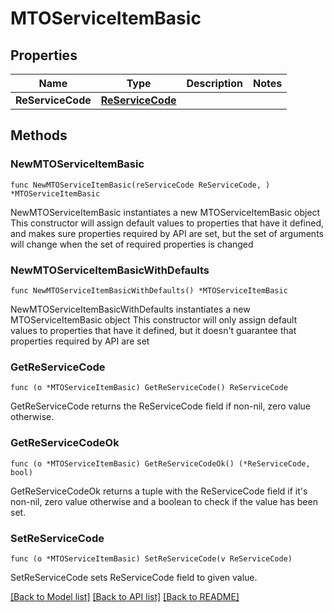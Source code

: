 # MTOServiceItemBasic

## Properties

Name | Type | Description | Notes
------------ | ------------- | ------------- | -------------
**ReServiceCode** | [**ReServiceCode**](ReServiceCode.md) |  | 

## Methods

### NewMTOServiceItemBasic

`func NewMTOServiceItemBasic(reServiceCode ReServiceCode, ) *MTOServiceItemBasic`

NewMTOServiceItemBasic instantiates a new MTOServiceItemBasic object
This constructor will assign default values to properties that have it defined,
and makes sure properties required by API are set, but the set of arguments
will change when the set of required properties is changed

### NewMTOServiceItemBasicWithDefaults

`func NewMTOServiceItemBasicWithDefaults() *MTOServiceItemBasic`

NewMTOServiceItemBasicWithDefaults instantiates a new MTOServiceItemBasic object
This constructor will only assign default values to properties that have it defined,
but it doesn't guarantee that properties required by API are set

### GetReServiceCode

`func (o *MTOServiceItemBasic) GetReServiceCode() ReServiceCode`

GetReServiceCode returns the ReServiceCode field if non-nil, zero value otherwise.

### GetReServiceCodeOk

`func (o *MTOServiceItemBasic) GetReServiceCodeOk() (*ReServiceCode, bool)`

GetReServiceCodeOk returns a tuple with the ReServiceCode field if it's non-nil, zero value otherwise
and a boolean to check if the value has been set.

### SetReServiceCode

`func (o *MTOServiceItemBasic) SetReServiceCode(v ReServiceCode)`

SetReServiceCode sets ReServiceCode field to given value.



[[Back to Model list]](../README.md#documentation-for-models) [[Back to API list]](../README.md#documentation-for-api-endpoints) [[Back to README]](../README.md)


